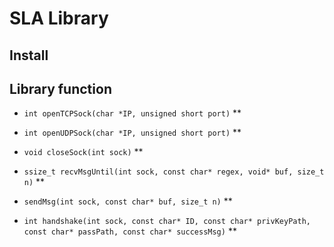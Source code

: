 # SLA Library

## Install


## Library function

* `int openTCPSock(char *IP, unsigned short port)`
 ** 

* `int openUDPSock(char *IP, unsigned short port)`
 ** 

* `void closeSock(int sock)`
 ** 

* `ssize_t recvMsgUntil(int sock, const char* regex, void* buf, size_t n)`
 ** 

* `sendMsg(int sock, const char* buf, size_t n)`
 ** 

* `int handshake(int sock, const char* ID, const char* privKeyPath, const char* passPath, const char* successMsg)`
 ** 
